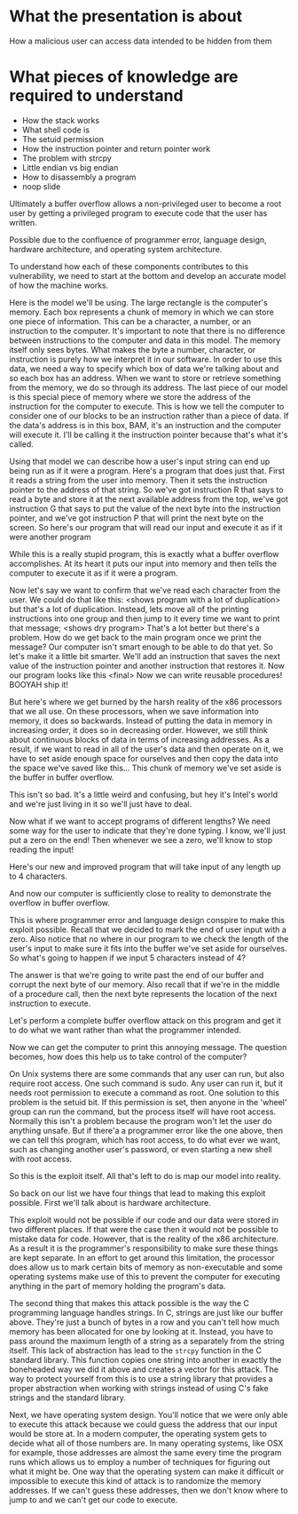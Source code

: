 # What the presentation is about
How a malicious user can access data intended to be hidden from them

# What pieces of knowledge are required to understand
* How the stack works
* What shell code is
* The setuid permission
* How the instruction pointer and return pointer work
* The problem with strcpy
* Little endian vs big endian
* How to disassembly a program
* noop slide


Ultimately a buffer overflow allows a non-privileged user to become a root user by getting a privileged program to execute code that the user has written.

Possible due to the confluence of programmer error, language design, hardware architecture, and operating system architecture.

To understand how each of these components contributes to this vulnerability, we need to start at the bottom and develop an accurate model of how the machine works.

Here is the model we'll be using. The large rectangle is the computer's memory. Each box represents a chunk of memory in which we can store one piece of information. This can be a character, a number, or an instruction to the computer. It's important to note that there is no difference between instructions to the computer and data in this model. The memory itself only sees bytes. What makes the byte a number, character, or instruction is purely how we interpret it in our software. In order to use this data, we need a way to specify which box of data we're talking about and so each box has an address. When we want to store or retrieve something from the memory, we do so through its address. The last piece of our model is this special piece of memory where we store the address of the instruction for the computer to execute. This is how we tell the computer to consider one of our blocks to be an instruction rather than a piece of data. If the data's address is in this box, BAM, it's an instruction and the computer will execute it. I'll be calling it the instruction pointer because that's what it's called.

Using that model we can describe how a user's input string can end up being run as if it were a program. Here's a program that does just that. First it reads a string from the user into memory. Then it sets the instruction pointer to the address of that string. So we've got instruction R that says to read a byte and store it at the next available address from the top, we've got instruction G that says to put the value of the next byte into the instruction pointer, and we've got instruction P that will print the next byte on the screen. So here's our program that will read our input and execute it as if it were another program

While this is a really stupid program, this is exactly what a buffer overflow accomplishes. At its heart it puts our input into memory and then tells the computer to execute it as if it were a program.

Now let's say we want to confirm that we've read each character from the user. We could do that like this: &lt;shows program with a lot of duplication&gt; but that's a lot of duplication. Instead, lets move all of the printing instructions into one group and then jump to it every time we want to print that message; &lt;shows dry program&gt; That's a lot better but there's a problem. How do we get back to the main program once we print the message? Our computer isn't smart enough to be able to do that yet. So let's make it a little bit smarter. We'll add an instruction that saves the next value of the instruction pointer and another instruction that restores it. Now our program looks like this &lt;final&gt; Now we can write reusable procedures! BOOYAH ship it!

But here's where we get burned by the harsh reality of the x86 processors that we all use. On these processors, when we save information into memory, it does so backwards. Instead of putting the data in memory in increasing order, it does so in decreasing order. However, we still think about continuous blocks of data in terms of increasing addresses. As a result, if we want to read in all of the user's data and then operate on it, we have to set aside enough space for ourselves and then copy the data into the space we've saved like this... This chunk of memory we've set aside is the buffer in buffer overflow.

This isn't so bad. It's a little weird and confusing, but hey it's Intel's world and we're just living in it so we'll just have to deal.

Now what if we want to accept programs of different lengths? We need some way for the user to indicate that they're done typing. I know, we'll just put a zero on the end! Then whenever we see a zero, we'll know to stop reading the input!

Here's our new and improved program that will take input of any length up to 4 characters.

And now our computer is sufficiently close to reality to demonstrate the overflow in buffer overflow.

This is where programmer error and language design conspire to make this exploit possible. Recall that we decided to mark the end of user input with a zero. Also notice that no where in our program to we check the length of the user's input to make sure it fits into the buffer we've set aside for ourselves. So what's going to happen if we input 5 characters instead of 4?

The answer is that we're going to write past the end of our buffer and corrupt the next byte of our memory. Also recall that if we're in the middle of a procedure call, then the next byte represents the location of the next instruction to execute. 

Let's perform a complete buffer overflow attack on this program and get it to do what we want rather than what the programmer intended.

Now we can get the computer to print this annoying message. The question becomes, how does this help us to take control of the computer?

On Unix systems there are some commands that any user can run, but also require root access. One such command is sudo. Any user can run it, but it needs root permission to execute a command as root. One solution to this problem is the setuid bit. If this permission is set, then anyone in the 'wheel' group can run the command, but the process itself will have root access. Normally this isn't a problem because the program won't let the user do anything unsafe. But if there'a a programmer error like the one above, then we can tell this program, which has root access, to do what ever we want, such as changing another user's password, or even starting a new shell with root access.

So this is the exploit itself. All that's left to do is map our model into reality.

So back on our list we have four things that lead to making this exploit possible. First we'll talk about is hardware architecture.

This exploit would not be possible if our code and our data were stored in two different places. If that were the case then it would not be possible to mistake data for code. However, that is the reality of the x86 architecture. As a result it is the programmer's responsibility to make sure these things are kept separate. In an effort to get around this limitation, the processor does allow us to mark certain bits of memory as non-executable and some operating systems make use of this to prevent the computer for executing anything in the part of memory holding the program's data.

The second thing that makes this attack possible is the way the C programming language handles strings. In C, strings are just like our buffer above. They're just a bunch of bytes in a row and you can't tell how much memory has been allocated for one by looking at it. Instead, you have to pass around the maximum length of a string as a separately from the string itself. This lack of abstraction has lead to the <code>strcpy</code> function in the C standard library. This function copies one string into another in exactly the boneheaded way we did it above and creates a vector for this attack. The way to protect yourself from this is to use a string library that provides a proper abstraction when working with strings instead of using C's fake strings and the standard library.

Next, we have operating system design. You'll notice that we were only able to execute this attack because we could guess the address that our input would be store at. In a modern computer, the operating system gets to decide what all of those numbers are. In many operating systems, like OSX for example, those addresses are almost the same every time the program runs which allows us to employ a number of techniques for figuring out what it might be. One way that the operating system can make it difficult or impossible to execute this kind of attack is to randomize the memory addresses. If we can't guess these addresses, then we don't know where to jump to and we can't get our code to execute.
